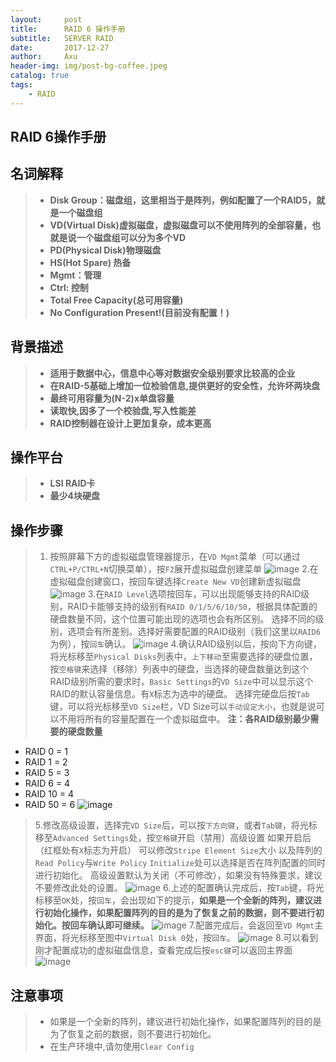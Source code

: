 ```yaml
---
layout:     post
title:      RAID 6 操作手册
subtitle:   SERVER RAID
date:       2017-12-27
author:     Axu
header-img: img/post-bg-coffee.jpeg
catalog: true
tags:
    - RAID
---
```






## RAID 6操作手册

## 名词解释
> - **Disk Group：磁盘组，这里相当于是阵列，例如配置了一个RAID5，就是一个磁盘组** 
> - **VD(Virtual Disk)虚拟磁盘，虚拟磁盘可以不使用阵列的全部容量，也就是说一个磁盘组可以分为多个VD**    
> - **PD(Physical Disk)物理磁盘** 
> - **HS(Hot Spare) 热备**
> - **Mgmt：管理**
> - **Ctrl: 控制**
> - **Total Free Capacity(总可用容量)**
> - **No Configuration Present!(目前没有配置！)**

## 背景描述
> - **适用于数据中心，信息中心等对数据安全级别要求比较高的企业**
> - **在RAID-5基础上增加一位检验信息,提供更好的安全性，允许坏两块盘**
> - **最终可用容量为(N-2)x单盘容量**
> - **读取快,因多了一个校验盘,写入性能差**
> - **RAID控制器在设计上更加复杂，成本更高**

## 操作平台
> - **LSI RAID卡**
> - **最少4块硬盘**

## 操作步骤
> 1. 按照屏幕下方的虚拟磁盘管理器提示，在`VD Mgmt`菜单（可以通过`CTRL+P/CTRL+N`切换菜单），按`F2`展开虚拟磁盘创建菜单 
![image](https://i.imgur.com/5sAs0FW.png)
> 2.在虚拟磁盘创建窗口，按回车键选择`Create New VD`创建新虚拟磁盘
![image](https://i.imgur.com/lbByzKR.png)
> 3.在`RAID Level`选项按回车，可以出现能够支持的RAID级别，RAID卡能够支持的级别有`RAID 0/1/5/6/10/50`，根据具体配置的硬盘数量不同，这个位置可能出现的选项也会有所区别。
选择不同的级别，选项会有所差别。选择好需要配置的RAID级别（我们这里以`RAID6`为例），按`回车`确认。
![image](https://i.imgur.com/AkUjpZz.png)
> 4.确认RAID级别以后，按向下方向键，将光标移至`Physical Disks`列表中，`上下移动`至需要选择的硬盘位置，按`空格键`来选择（移除）列表中的硬盘，当选择的硬盘数量达到这个RAID级别所需的要求时，`Basic Settings`的`VD Size`中可以显示这个RAID的默认容量信息。有`X`标志为选中的硬盘。
选择完硬盘后按`Tab`键，可以将光标移至`VD Size`栏，VD Size可以`手动设定大小`，也就是说可以不用将所有的容量配置在一个虚拟磁盘中。
**注：各RAID级别最少需要的硬盘数量**
- RAID 0 = 1 
- RAID 1 = 2 
- RAID 5 = 3 
- RAID 6 = 4 
- RAID 10 = 4 
- RAID 50 = 6
![image](https://i.imgur.com/bk589jf.png)
> 5.修改高级设置，选择完`VD Size`后，可以按`下方向键`，或者`Tab键`，将光标移至`Advanced Settings`处，按`空格键`开启（禁用）高级设置
如果开启后（红框处有`X`标志为开启）
可以修改`Stripe Element Size`大小
以及阵列的`Read Policy`与`Write Policy`
`Initialize`处可以选择是否在阵列配置的同时进行初始化。
高级设置默认为关闭（不可修改），如果没有特殊要求，建议不要修改此处的设置。
![image](https://i.imgur.com/vYmhcOs.png)
6.上述的配置确认完成后，按`Tab`键，将光标移至`OK`处，按`回车`，会出现如下的提示，**如果是一个全新的阵列，建议进行初始化操作，如果配置阵列的目的是为了恢复之前的数据，则不要进行初始化。按回车确认即可继续。**
![image](https://i.imgur.com/Jv1TuJD.png)
7.配置完成后，会返回至`VD Mgmt`主界面，将光标移至图中`Virtual Disk 0`处，按`回车`。
![image](https://i.imgur.com/ECMUxgk.png)
> 8.可以看到刚才配置成功的虚拟磁盘信息，查看完成后按`esc键`可以返回主界面
![image](https://i.imgur.com/sWwmgsB.png)

## 注意事项
> - 如果是一个全新的阵列，建议进行初始化操作，如果配置阵列的目的是为了恢复之前的数据，则不要进行初始化。
> - 在生产环境中,请勿使用`Clear Config`
